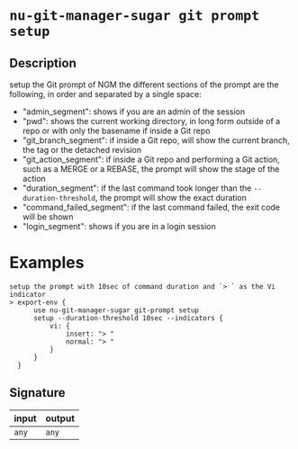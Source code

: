# `nu-git-manager-sugar git prompt setup`
## Description
setup the Git prompt of NGM
the different sections of the prompt are the following, in order and separated by a single space:
- "admin_segment": shows if you are an admin of the session
- "pwd": shows the current working directory, in long form outside of a repo or with only the
    basename if inside a Git repo
- "git_branch_segment": if inside a Git repo, will show the current branch, the tag or the
    detached revision
- "git_action_segment": if inside a Git repo and performing a Git action, such as a MERGE or a
    REBASE, the prompt will show the stage of the action
- "duration_segment": if the last command took longer than the `--duration-threshold`, the prompt
    will show the exact duration
- "command_failed_segment": if the last command failed, the exit code will be shown
- "login_segment": shows if you are in a login session

# Examples
    setup the prompt with 10sec of command duration and `> ` as the Vi indicator
    > export-env {
          use nu-git-manager-sugar git-prompt setup
          setup --duration-threshold 10sec --indicators {
              vi: {
                  insert: "> "
                  normal: "> "
              }
          }
      }

## Signature
| input | output |
| ----- | ------ |
| `any` | `any`  |
